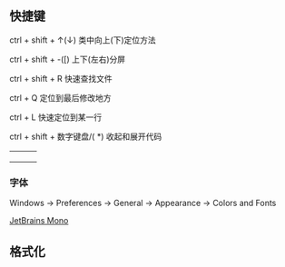 ## 快捷键

ctrl + shift + ↑(↓)    类中向上(下)定位方法

ctrl + shift + -([)    上下(左右)分屏

ctrl + shift + R    快速查找文件

ctrl + Q 定位到最后修改地方

ctrl + L 快速定位到某一行

ctrl + shift + 数字键盘/( *) 收起和展开代码

|      |      |      |
| ---- | ---- | ---- |
|      |      |      |
|      |      |      |
|      |      |      |

### 字体

Windows -> Preferences -> General -> Appearance -> Colors and Fonts 

[JetBrains Mono](https://www.jetbrains.com/lp/mono/)



## 格式化